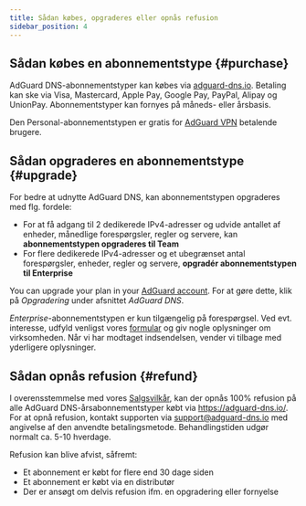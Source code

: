 ```yaml
---
title: Sådan købes, opgraderes eller opnås refusion
sidebar_position: 4
---
```


## Sådan købes en abonnementstype {#purchase}

AdGuard DNS-abonnementstyper kan købes via [adguard-dns.io](https://adguard-dns.io/license.html). Betaling kan ske via Visa, Mastercard, Apple Pay, Google Pay, PayPal, Alipay og UnionPay. Abonnementstyper kan fornyes på måneds- eller årsbasis.

Den Personal-abonnementstypen er gratis for [AdGuard VPN](https://adguard-vpn.com/welcome.html) betalende brugere.

## Sådan opgraderes en abonnementstype {#upgrade}

For bedre at udnytte AdGuard DNS, kan abonnementstypen opgraderes med flg. fordele:

- For at få adgang til 2 dedikerede IPv4-adresser og udvide antallet af enheder, månedlige forespørgsler, regler og servere, kan **abonnementstypen opgraderes til Team**
- For flere dedikerede IPv4-adresser og et ubegrænset antal forespørgsler, enheder, regler og servere, **opgradér abonnementstypen til Enterprise**

You can upgrade your plan in your [AdGuard account](https://adguardaccount.com/account/licenses). For at gøre dette, klik på _Opgradering_ under afsnittet _AdGuard DNS_.

_Enterprise_-abonnementstypen er kun tilgængelig på forespørgsel. Ved evt. interesse, udfyld venligst vores [formular](https://surveys.adguard.com/dns_enterprise/form.html) og giv nogle oplysninger om virksomheden. Når vi har modtaget indsendelsen, vender vi tilbage med yderligere oplysninger.

## Sådan opnås refusion {#refund}

I overensstemmelse med vores [Salgsvilkår](https://adguard-dns.io/terms-of-sale.html), kan der opnås 100% refusion på alle AdGuard DNS-årsabonnementstyper købt via https://adguard-dns.io/. For at opnå refusion, kontakt supporten via support@adguard-dns.io med angivelse af den anvendte betalingsmetode. Behandlingstiden udgør normalt ca. 5-10 hverdage.

Refusion kan blive afvist, såfremt:

- Et abonnement er købt for flere end 30 dage siden
- Et abonnement er købt via en distributør
- Der er ansøgt om delvis refusion ifm. en opgradering eller fornyelse
